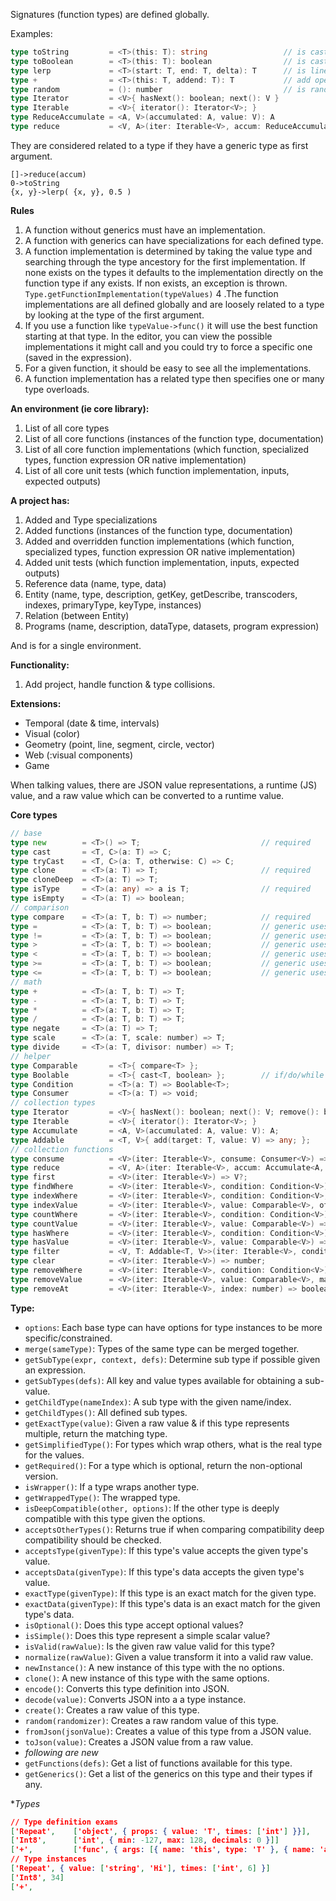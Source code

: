 Signatures (function types) are defined globally.

Examples:

```go
type toString         = <T>(this: T): string                 // is cast type T to string
type toBoolean        = <T>(this: T): boolean                // is cast type T to boolean
type lerp             = <T>(start: T, end: T, delta): T      // is linear interpolation between start and end
type +                = <T>(this: T, addend: T): T           // add operator
type random           = (): number                           // is random number >= 0 and < 1
type Iterator         = <V>{ hasNext(): boolean; next(): V }
type Iterable         = <V>{ iterator(): Iterator<V>; }
type ReduceAccumulate = <A, V>(accumulated: A, value: V): A
type reduce           = <V, A>(iter: Iterable<V>, accum: ReduceAccumulate<A, V>, initial: A): A
```

They are considered related to a type if they have a generic type as first argument.

```
[]->reduce(accum)
0->toString
{x, y}->lerp( {x, y}, 0.5 )
```

**Rules**
1. A function without generics must have an implementation.
2. A function with generics can have specializations for each defined type.
3. A function implementation is determined by taking the value type and searching through the type ancestory for the first implementation. If none exists on the types it defaults to the implementation directly on the function type if any exists. If non exists, an exception is thrown. `Type.getFunctionImplementation(typeValues)`
4 .The function implementations are all defined globally and are loosely related to a type by looking at the type of the first argument.
5. If you use a function like `typeValue->func()` it will use the best function starting at that type. In the editor, you can view the possible implementations it might call and you could try to force a specific one (saved in the expression).
6. For a given function, it should be easy to see all the implementations.
7. A function implementation has a related type then specifies one or many type overloads.

**An environment (ie core library):**
1. List of all core types
2. List of all core functions (instances of the function type, documentation)
3. List of all core function implementations (which function, specialized types, function expression OR native implementation)
4. List of all core unit tests (which function implementation, inputs, expected outputs)

**A project has:**
1. Added and Type specializations
2. Added functions (instances of the function type, documentation)
3. Added and overridden function implementations (which function, specialized types, function expression OR native implementation)
4. Added unit tests (which function implementation, inputs, expected outputs)
5. Reference data (name, type, data)
6. Entity (name, type, description, getKey, getDescribe, transcoders, indexes, primaryType, keyType, instances)
7. Relation (between Entity)
8. Programs (name, description, dataType, datasets, program expression)

And is for a single environment.

**Functionality:**
1. Add project, handle function & type collisions.

**Extensions:**
- Temporal (date & time, intervals)
- Visual (color)
- Geometry (point, line, segment, circle, vector)
- Web (:visual components)
- Game

When talking values, there are JSON value representations, a runtime (JS) value, and a raw value which can be converted to a runtime value.

**Core types**
```go
// base
type new        = <T>() => T;                           // required
type cast       = <T, C>(a: T) => C;
type tryCast    = <T, C>(a: T, otherwise: C) => C;
type clone      = <T>(a: T) => T;                       // required
type cloneDeep  = <T>(a: T) => T;
type isType     = <T>(a: any) => a is T;                // required
type isEmpty    = <T>(a: T) => boolean;             
// comparison
type compare    = <T>(a: T, b: T) => number;            // required
type =          = <T>(a: T, b: T) => boolean;           // generic uses compare
type !=         = <T>(a: T, b: T) => boolean;           // generic uses compare
type >          = <T>(a: T, b: T) => boolean;           // generic uses compare
type <          = <T>(a: T, b: T) => boolean;           // generic uses compare
type >=         = <T>(a: T, b: T) => boolean;           // generic uses compare
type <=         = <T>(a: T, b: T) => boolean;           // generic uses compare
// math
type +          = <T>(a: T, b: T) => T;
type -          = <T>(a: T, b: T) => T;
type *          = <T>(a: T, b: T) => T;
type /          = <T>(a: T, b: T) => T;
type negate     = <T>(a: T) => T;
type scale      = <T>(a: T, scale: number) => T;
type divide     = <T>(a: T, divisor: number) => T;
// helper
type Comparable       = <T>{ compare<T> };
type Boolable         = <T>{ cast<T, boolean> };        // if/do/while statements will accept any type which can be cast to boolean
type Condition        = <T>(a: T) => Boolable<T>;
type Consumer         = <T>(a: T) => void;
// collection types
type Iterator         = <V>{ hasNext(): boolean; next(): V; remove(): boolean; }
type Iterable         = <V>{ iterator(): Iterator<V>; }
type Accumulate       = <A, V>(accumulated: A, value: V): A;
type Addable          = <T, V>{ add(target: T, value: V) => any; };
// collection functions
type consume          = <V>(iter: Iterable<V>, consume: Consumer<V>) => void;
type reduce           = <V, A>(iter: Iterable<V>, accum: Accumulate<A, V>, initial: A): A;
type first            = <V>(iter: Iterable<V>) => V?;
type findWhere        = <V>(iter: Iterable<V>, condition: Condition<V>) => V?;
type indexWhere       = <V>(iter: Iterable<V>, condition: Condition<V>, offset?: number) => number;
type indexValue       = <V>(iter: Iterable<V>, value: Comparable<V>, offset?: number) => number;
type countWhere       = <V>(iter: Iterable<V>, condition: Condition<V>) => number;
type countValue       = <V>(iter: Iterable<V>, value: Comparable<V>) => number;
type hasWhere         = <V>(iter: Iterable<V>, condition: Condition<V>) => boolean;
type hasValue         = <V>(iter: Iterable<V>, value: Comparable<V>) => boolean;
type filter           = <V, T: Addable<T, V>>(iter: Iterable<V>, condition: Condition<V>, target: T) => T;
type clear            = <V>(iter: Iterable<V>) => number;
type removeWhere      = <V>(iter: Iterable<V>, condition: Condition<V>) => number;
type removeValue      = <V>(iter: Iterable<V>, value: Comparable<V>, maxTimes: number = -1) => number;
type removeAt         = <V>(iter: Iterable<V>, index: number) => boolean;
```

**Type:**
- `options`: Each base type can have options for type instances to be more specific/constrained.
- `merge(sameType)`: Types of the same type can be merged together.
- `getSubType(expr, context, defs)`: Determine sub type if possible given an expression.
- `getSubTypes(defs)`: All key and value types available for obtaining a sub-value.
- `getChildType(nameIndex)`: A sub type with the given name/index.
- `getChildTypes()`: All defined sub types.
- `getExactType(value)`: Given a raw value & if this type represents multiple, return the matching type.
- `getSimplifiedType()`: For types which wrap others, what is the real type for the values.
- `getRequired()`: For a type which is optional, return the non-optional version.
- `isWrapper()`: If a type wraps another type.
- `getWrappedType()`: The wrapped type.
- `isDeepCompatible(other, options)`: If the other type is deeply compatible with this type given the options.
- `acceptsOtherTypes()`: Returns true if when comparing compatibility deep compatibility should be checked.
- `acceptsType(givenType)`: If this type's value accepts the given type's value.
- `acceptsData(givenType)`: If this type's data accepts the given type's value.
- `exactType(givenType)`: If this type is an exact match for the given type.
- `exactData(givenType)`: If this type's data is an exact match for the given type's data.
- `isOptional()`: Does this type accept optional values?
- `isSimple()`: Does this type represent a simple scalar value?
- `isValid(rawValue)`: Is the given raw value valid for this type?
- `normalize(rawValue)`: Given a value transform it into a valid raw value.
- `newInstance()`: A new instance of this type with the no options.
- `clone()`: A new instance of this type with the same options.
- `encode()`: Converts this type definition into JSON.
- `decode(value)`: Converts JSON into a a type instance.
- `create()`: Creates a raw value of this type.
- `random(randomizer)`: Creates a raw random value of this type.
- `fromJson(jsonValue)`: Creates a value of this type from a JSON value.
- `toJson(value)`: Creates a JSON value from a raw value.
- _following are new_
- `getFunctions(defs)`: Get a list of functions available for this type.
- `getGenerics()`: Get a list of the generics on this type and their types if any.

**Types*

```json
// Type definition exams
['Repeat',    ['object', { props: { value: 'T', times: ['int'] }}],       { generics: { T: ['int'] }}]
['Int8',      ['int', { min: -127, max: 128, decimals: 0 }]]
['+',         ['func', { args: [{ name: 'this', type: 'T' }, { name: 'addend', type: 'T' }], returns: 'T' }], { generics: { T: ['any'] }}]
// Type instances
['Repeat', { value: ['string', 'Hi'], times: ['int', 6] }]
['Int8', 34]
['+', 
```
